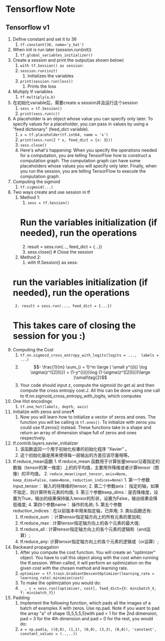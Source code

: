 # Tensorflow Note

## Tensorflow v1
1. Define constant and set it to 36
   1. `tf.constant(36, name='y_hat')`
2. When init is run later (session.run(init))
   1. `tf.global_variables_initializer()`
3. Create a session and print the output(as shown below)
   1. `with tf.Session() as session:`
   2. `session.run(init) `
      1. Initializes the variables
   3. `print(session.run(loss))`
      1. Prints the loss
4. Multiply tf variables
   1. `tf.multiply(a,b)`
5. 在初始化variable后，需要create a session并且运行这个session
   1. `sess = tf.Session()`
   2. `print(sess.run(c))`
6. A placeholder is an object whose value you can specify only later. To specify values for a placeholder, you can pass in values by using a "feed dictionary" (feed_dict variable).
   1. `x = tf.placeholder(tf.int64, name = 'x')`
   2. `print(sess.run(2 * x, feed_dict = {x: 3}))`
   3. `sess.close()`
   4. Here's what's happening: When you specify the operations needed for a computation, you are telling TensorFlow how to construct a computation graph. The computation graph can have some placeholders whose values you will specify only later. Finally, when you run the session, you are telling TensorFlow to execute the computation graph.
7. Computing the sigmoid
   1. `tf.sigmoid(...)`
8. Two ways create and use session in tf
   1. Method 1:
      1. `sess = tf.Session()`
        # Run the variables initialization (if needed), run the operations
       2. result = sess.run(..., feed_dict = {...})
       3. sess.close() # Close the session
    2. Method 2:
       1. with tf.Session() as sess: 
    # run the variables initialization (if needed), run the operations
        2. result = sess.run(..., feed_dict = {...})
    # This takes care of closing the session for you :)
9. Computing the Cost
   1.  `tf.nn.sigmoid_cross_entropy_with_logits(logits = ...,  labels = ...)`
   2.  $$- \frac{1}{m}  \sum_{i = 1}^m  \large ( \small y^{(i)} \log \sigma(z^{[2](i)}) + (1-y^{(i)})\log (1-\sigma(z^{[2](i)})\large )\small\tag{2}$$
   3.  Your code should input z, compute the sigmoid (to get a) and then compute the cross entropy cost  𝐽. All this can be done using one call to tf.nn.sigmoid_cross_entropy_with_logits, which computes
10. One Hot encodings
    1.  `tf.one_hot(labels, depth, axis)`
10. Initialize with zeros and ones¶
    1.  Now you will learn how to initialize a vector of zeros and ones. The function you will be calling is `tf.ones()`. To initialize with zeros you could use tf.zeros() instead. These functions take in a shape and return an array of dimension shape full of zeros and ones respectively.
11. tf.contrib.layers.xavier_initializer
    1.  该函数返回一个用于初始化权重的初始化程序 “Xavier” 。
    2.  这个初始化器是用来使得每一层输出的方差应该尽量相等。
12.  tf.reduce_mean函数
    1.   tf.reduce_mean 函数用于计算张量tensor沿着指定的数轴（tensor的某一维度）上的的平均值，主要用作降维或者计算tensor（图像）的平均值。
    2.   `reduce_mean(input_tensor,`
                `axis=None,`
                `keep_dims=False,`
                `name=None,`
                `reduction_indices=None)`
         1. 第一个参数input_tensor： 输入的待降维的tensor;
         2. 第二个参数axis： 指定的轴，如果不指定，则计算所有元素的均值;
         3. 第三个参数keep_dims：是否降维度，设置为True，输出的结果保持输入tensor的形状，设置为False，输出结果会降低维度;
         4. 第四个参数name： 操作的名称;
         5. 第五个参数 reduction_indices：在以前版本中用来指定轴，已弃用;
    3. 类似函数还有:
       1. tf.reduce_sum ：计算tensor指定轴方向上的所有元素的累加和;
       2. tf.reduce_max  :  计算tensor指定轴方向上的各个元素的最大值;
       3. tf.reduce_all :  计算tensor指定轴方向上的各个元素的逻辑和（and运算）;
       4. tf.reduce_any:  计算tensor指定轴方向上的各个元素的逻辑或（or运算）;
 13. Backward propagation
     1.  After you compute the cost function. You will create an "optimizer" object. You have to call this object along with the cost when running the tf.session. When called, it will perform an optimization on the given cost with the chosen method and learning rate.
     2.  `optimizer = tf.train.GradientDescentOptimizer(learning_rate = learning_rate).minimize(cost)`
     3.  To make the optimization you would do:
     4.  `_ , c = sess.run([optimizer, cost], feed_dict={X: minibatch_X, Y: minibatch_Y})`
 14. Padding
     1.   Implement the following function, which pads all the images of a batch of examples X with zeros. Use np.pad. Note if you want to pad the array "a" of shape  (5,5,5,5,5)with pad = 1 for the 2nd dimension, pad = 3 for the 4th dimension and pad = 0 for the rest, you would do:
     2.   `a = np.pad(a, ((0,0), (1,1), (0,0), (3,3), (0,0)), 'constant', constant_values = (..,..))`


